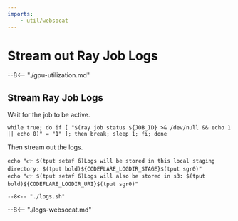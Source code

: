 ```yaml
---
imports:
    - util/websocat
---
```


# Stream out Ray Job Logs

--8<-- "./gpu-utilization.md"

## Stream Ray Job Logs

Wait for the job to be active.

```shell
while true; do if [ "$(ray job status ${JOB_ID} >& /dev/null && echo 1 || echo 0)" = "1" ]; then break; sleep 1; fi; done
```

Then stream out the logs.

```shell
echo "👉 $(tput setaf 6)Logs will be stored in this local staging directory: $(tput bold)${CODEFLARE_LOGDIR_STAGE}$(tput sgr0)"
echo "👉 $(tput setaf 6)Logs will also be stored in s3: $(tput bold)${CODEFLARE_LOGDIR_URI}$(tput sgr0)"
```

```shell
--8<-- "./logs.sh"
```

--8<-- "./logs-websocat.md"


